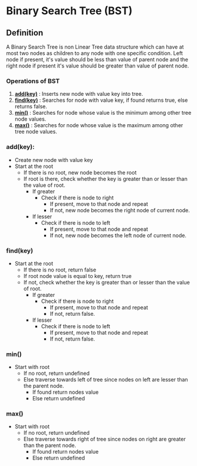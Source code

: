 # Binary Search Tree (BST)

## Definition

A Binary Search Tree is non Linear Tree data structure which can have at most two nodes as children to any node with one specific condition. Left node if present, it's value should be less than value of parent node and the right node if present it's value should be greater than value of parent node.

### Operations of BST

1. [**add(key)**](#addkey) : Inserts new node with value key into tree.
2. [**find(key)**](#findkey) : Searches for node with value key, if found returns true, else returns false.
3. [**min()**](#min) : Searches for node whose value is the minimum among other tree node values.
4. [**max()**](#max) : Searches for node whose value is the maximum among other tree node values.

### add(key):

- Create new node with value key
- Start at the root
  - If there is no root, new node becomes the root
  - If root is there, check whether the key is greater than or lesser than the value of root.
    - If greater
      - Check if there is node to right
        - If present, move to that node and repeat
        - If not, new node becomes the right node of current node.
    - If lesser
      - Check if there is node to left
        - If present, move to that node and repeat
        - If not, new node becomes the left node of current node.

### find(key)

- Start at the root
  - If there is no root, return false
  - If root node value is equal to key, return true
  - If not, check whether the key is greater than or lesser than the value of root.
    - If greater
      - Check if there is node to right
        - If present, move to that node and repeat
        - If not, return false.
    - If lesser
      - Check if there is node to left
        - If present, move to that node and repeat
        - If not, return false.

### min()

- Start with root
  - If no root, return undefined
  - Else traverse towards left of tree since nodes on left are lesser than the parent node.
    - If found return nodes value
    - Else return undefined

### max()

- Start with root
  - If no root, return undefined
  - Else traverse towards right of tree since nodes on right are greater than the parent node.
    - If found return nodes value
    - Else return undefined
